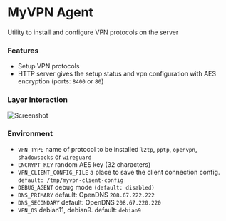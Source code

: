 # MyVPN Agent

Utility to install and configure VPN protocols on the server

### Features

* Setup VPN protocols
* HTTP server gives the setup status and vpn configuration with AES encryption (ports: `8400` or `80`)

### Layer Interaction

![Screenshot](diagram.png)

### Environment

* `VPN_TYPE` name of protocol to be installed `l2tp`, `pptp`, `openvpn`, `shadowsocks` or `wireguard`
* `ENCRYPT_KEY` random AES key (32 characters)
* `VPN_CLIENT_CONFIG_FILE` a place to save the client connection config. `default: /tmp/myvpn-client-config`
* `DEBUG_AGENT` debug mode `(default: disabled)`
* `DNS_PRIMARY` default: OpenDNS `208.67.222.222`
* `DNS_SECONDARY` default: OpenDNS `208.67.220.220`
* `VPN_OS` debian11, debian9. default: `debian9`
